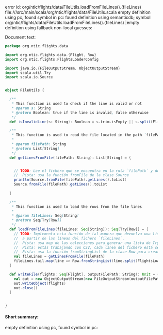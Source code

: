 error id: org/ntic/flights/data/FileUtils.loadFromFileLines().(fileLines)
file://<WORKSPACE>/src/main/scala/org/ntic/flights/data/FileUtils.scala
empty definition using pc, found symbol in pc: 
found definition using semanticdb; symbol org/ntic/flights/data/FileUtils.loadFromFileLines().(fileLines)
|empty definition using fallback
non-local guesses:
	 -

Document text:

```scala
package org.ntic.flights.data

import org.ntic.flights.data.{Flight, Row}
import org.ntic.flights.FlightsLoaderConfig

import java.io.{FileOutputStream, ObjectOutputStream}
import scala.util.Try
import scala.io.Source


object FileUtils {

  /**
   * This function is used to check if the line is valid or not
   * @param s: String
   * @return Boolean: true if the line is invalid, false otherwise
   */
  def isInvalidLine(s: String): Boolean = s.trim.isEmpty || s.split(FlightsLoaderConfig.delimiter).length != FlightsLoaderConfig.headers.length

  /**
   * This function is used to read the file located in the path `filePath` and return a list of lines of the file
   *
   * @param filePath: String
   * @return List[String]
   */
  def getLinesFromFile(filePath: String): List[String] = {


    // TODO: Lee el fichero que se encuentra en la ruta `filePath` y devuelve una lista de líneas del fichero
    //  Pista: usa la función fromFile de la clase Source
    println(Source.fromFile(filePath).getLines().toList)
    Source.fromFile(filePath).getLines().toList
    
  }

  /**
   * This function is used to load the rows from the file lines
   *
   * @param fileLines: Seq[String]
   * @return Seq[Try[Row]]
   */
  def loadFromFileLines(fileLines: Seq[String]): Seq[Try[Row]] = {
    // TODO: Implementa esta función de tal manera que devuelva una lista de Try[Row]
    //  a partir de las líneas del fichero `fileLines`.
    //  Pista: usa map de las colecciones para generar una lista de Try[Row] a partir de las líneas del fichero `fileLines`.
    //  Pista: estás trabajando con CSV, cada línea del fichero está separado por un `delimitador`
    //  Pista: usa la función fromStringList de la clase Row para crear un objeto Row a partir de una lista de tokens.
    val fileLines = getLinesFromFile(filePath)
    fileLines.tail.map(line => Row.fromStringList(line.split(FlightsLoaderConfig.delimiter).toSeq))
  }

  def writeFile(flights: Seq[Flight], outputFilePath: String): Unit = {
    val out = new ObjectOutputStream(new FileOutputStream(outputFilePath))
    out.writeObject(flights)
    out.close()
  }

  
}
```

#### Short summary: 

empty definition using pc, found symbol in pc: 